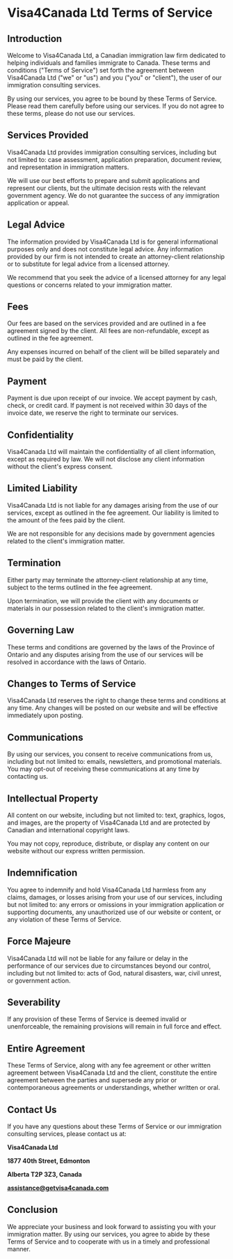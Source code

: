 # Visa4Canada Ltd Terms of Service

## Introduction

Welcome to Visa4Canada Ltd, a Canadian immigration law firm dedicated to helping individuals and families immigrate to Canada. These terms and conditions ("Terms of Service") set forth the agreement between Visa4Canada Ltd ("we" or "us") and you ("you" or "client"), the user of our immigration consulting services.

By using our services, you agree to be bound by these Terms of Service. Please read them carefully before using our services. If you do not agree to these terms, please do not use our services.

## Services Provided

Visa4Canada Ltd provides immigration consulting services, including but not limited to: case assessment, application preparation, document review, and representation in immigration matters.

We will use our best efforts to prepare and submit applications and represent our clients, but the ultimate decision rests with the relevant government agency. We do not guarantee the success of any immigration application or appeal.

## Legal Advice

The information provided by Visa4Canada Ltd is for general informational purposes only and does not constitute legal advice. Any information provided by our firm is not intended to create an attorney-client relationship or to substitute for legal advice from a licensed attorney.

We recommend that you seek the advice of a licensed attorney for any legal questions or concerns related to your immigration matter.

## Fees

Our fees are based on the services provided and are outlined in a fee agreement signed by the client. All fees are non-refundable, except as outlined in the fee agreement.

Any expenses incurred on behalf of the client will be billed separately and must be paid by the client.

## Payment

Payment is due upon receipt of our invoice. We accept payment by cash, check, or credit card. If payment is not received within 30 days of the invoice date, we reserve the right to terminate our services.

## Confidentiality

Visa4Canada Ltd will maintain the confidentiality of all client information, except as required by law. We will not disclose any client information without the client's express consent.

## Limited Liability

Visa4Canada Ltd is not liable for any damages arising from the use of our services, except as outlined in the fee agreement. Our liability is limited to the amount of the fees paid by the client.

We are not responsible for any decisions made by government agencies related to the client's immigration matter.

## Termination

Either party may terminate the attorney-client relationship at any time, subject to the terms outlined in the fee agreement.

Upon termination, we will provide the client with any documents or materials in our possession related to the client's immigration matter.

## Governing Law

These terms and conditions are governed by the laws of the Province of Ontario and any disputes arising from the use of our services will be resolved in accordance with the laws of Ontario.

## Changes to Terms of Service

Visa4Canada Ltd reserves the right to change these terms and conditions at any time. Any changes will be posted on our website and will be effective immediately upon posting.

## Communications

By using our services, you consent to receive communications from us, including but not limited to: emails, newsletters, and promotional materials. You may opt-out of receiving these communications at any time by contacting us.

## Intellectual Property

All content on our website, including but not limited to: text, graphics, logos, and images, are the property of Visa4Canada Ltd and are protected by Canadian and international copyright laws.

You may not copy, reproduce, distribute, or display any content on our website without our express written permission.

## Indemnification

You agree to indemnify and hold Visa4Canada Ltd harmless from any claims, damages, or losses arising from your use of our services, including but not limited to: any errors or omissions in your immigration application or supporting documents, any unauthorized use of our website or content, or any violation of these Terms of Service.

## Force Majeure

Visa4Canada Ltd will not be liable for any failure or delay in the performance of our services due to circumstances beyond our control, including but not limited to: acts of God, natural disasters, war, civil unrest, or government action.

## Severability

If any provision of these Terms of Service is deemed invalid or unenforceable, the remaining provisions will remain in full force and effect.

## Entire Agreement

These Terms of Service, along with any fee agreement or other written agreement between Visa4Canada Ltd and the client, constitute the entire agreement between the parties and supersede any prior or contemporaneous agreements or understandings, whether written or oral.

## Contact Us

If you have any questions about these Terms of Service or our immigration consulting services, please contact us at:

__Visa4Canada Ltd__

__1877 40th Street, Edmonton__

__Alberta T2P 3Z3, Canada__

__[assistance@getvisa4canada.com](assistance@getvisa4canada.com)__


## Conclusion

We appreciate your business and look forward to assisting you with your immigration matter. By using our services, you agree to abide by these Terms of Service and to cooperate with us in a timely and professional manner.